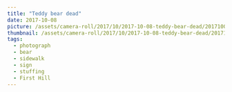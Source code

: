 ```yaml
---
title: "Teddy bear dead"
date: 2017-10-08
picture: /assets/camera-roll/2017/10/2017-10-08-teddy-bear-dead/20171008_050600397_iOS.jpg
thumbnail: /assets/camera-roll/2017/10/2017-10-08-teddy-bear-dead/20171008_050600397_iOS-thumbnail.jpg
tags:
  - photograph
  - bear
  - sidewalk
  - sign
  - stuffing
  - First Hill
---
```

